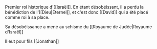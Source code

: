 Premier roi historique d'[[Israël]].
En étant désobéissant, il a perdu la bénédiction de l'[[Dieu|Eternel]], et c'est donc [[David]] qui a été placé comme roi à sa place.

Sa désobéissance a mené au schisme du [[Royaume de Judée|Royaume d'Israël]]

Il eut pour fils [[Jonathan]]